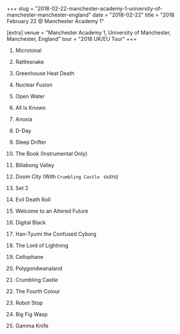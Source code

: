 +++
slug = "2018-02-22-manchester-academy-1-university-of-manchester-manchester-england"
date = "2018-02-22"
title = "2018 February 22 @ Manchester Academy 1"

[extra]
venue = "Manchester Academy 1, University of Manchester, Manchester, England"
tour = "2018 UK/EU Tour"
+++


 1. Microtonal
 2. Rattlesnake

 3. Greenhouse Heat Death

 4. Nuclear Fusion

 5. Open Water

 6. All Is Known

 7. Anoxia

 8. D-Day

 9. Sleep Drifter

10. The Book
    (Instrumental Only)

11. Billabong Valley

12. Doom City
    (With `Crumbling Castle ` outro)

13. Set 2
14. Evil Death Roll

15. Welcome to an Altered Future

16. Digital Black

17. Han-Tyumi the Confused Cyborg

18. The Lord of Lightning

19. Cellophane

20. Polygondwanaland

21. Crumbling Castle

22. The Fourth Colour

23. Robot Stop

24. Big Fig Wasp

25. Gamma Knife


